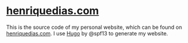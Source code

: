 # [henriquedias.com][1]

This is the source code of my personal website, which can be found on [henriquedias.com][1]. I use [Hugo](/spf13/hugo) by @spf13 to generate my website.

[1]: https://henriquedias.com
